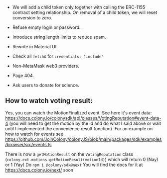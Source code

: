 - We will add a child token only together with calling the ERC-1155 contract setting relationship.
  On removal of a child token, we will reset conversion to zero.

- Refuse empty login or password.

- Introduce string length limits to reduce spam.

- Rewrite in Material UI.

- Check all `fetch`s for `credentials: "include"`

- Non-MetaMask web3 providers.

- Page 404.

- Ask users to donate for science.

## How to watch voting result:

Yes, you can watch the MotionFinalized event. See here it's event data: https://docs.colony.io/colonysdk/api/classes/VotingReputation#event-data-4 (you will need to get the motion by the id and do what I said above or wait until I implemented the convenience result function). For an example on how to watch for events see https://github.com/JoinColony/colonyJS/blob/main/packages/sdk/examples/browser/src/events.ts

There is now a `getMotionResult` on the `VotingReputation` class (`colony.ext.motions.getMotionResult(motionId)`) which will return 0 (Nay) or 1 (Yay)
Do `npm i @colony/sdk@next`
You will find the docs for it at https://docs.colony.io/next/ soon